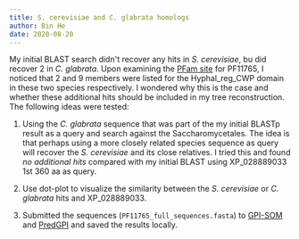 ```yaml
---
title: S. cerevisiae and C. glabrata homologs
author: Bin He
date: 2020-08-20
---
```


My initial BLAST search didn't recover any hits in _S. cerevisiae_, bu did recover 2 in _C. glabrata_. Upon examining the [PFam site](http://pfam.xfam.org/family/PF11765) for PF11765, I noticed that 2 and 9 members were listed for the Hyphal_reg_CWP domain in these two species respectively. I wondered why this is the case and whether these additional hits should be included in my tree reconstruction. The following ideas were tested:

1. Using the _C. glabrata_ sequence that was part of the my initial BLASTp result as a query and search against the Saccharomycetales. The idea is that perhaps using a more closely related species sequence as query will recover the _S. cerevisiae_ and its close relatives. I tried this and found _no additional hits_ compared with my initial BLAST using XP_028889033 1st 360 aa as query.

1. Use dot-plot to visualize the similarity between the _S. cerevisiae_ or _C. glabrata_ hits and XP_028889033.

1. Submitted the sequences (`PF11765_full_sequences.fasta`) to [GPI-SOM](http://genomics.unibe.ch/cgi-bin/gpi.cgi) and [PredGPI](http://gpcr.biocomp.unibo.it/predgpi/pred.htm) and saved the results locally.
